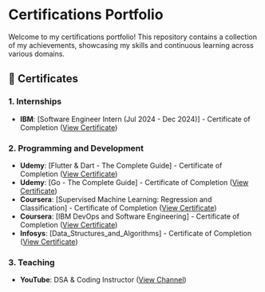 # Certifications Portfolio 

Welcome to my certifications portfolio! This repository contains a collection of my achievements, showcasing my skills and continuous learning across various domains.

## 📜 Certificates

### 1. **Internships**
- **IBM**: [Software Engineer Intern (Jul 2024 - Dec 2024)] - Certificate of Completion ([View Certificate](certificates/IBM_INTERNSHIP_COMPLETION.pdf))
  

### 2. **Programming and Development**
- **Udemy**: [Flutter & Dart - The Complete Guide] - Certificate of Completion ([View Certificate](certificates/Udemy_Flutter_And_Dart_The_Complete_Guide_2021.pdf))
- **Udemy**: [Go - The Complete Guide] - Certificate of Completion ([View Certificate](certificates/Udemy_Go_The_Complete_Guide_2024.pdf))
- **Coursera**: [Supervised Machine Learning: Regression and Classification] - Certificate of Completion ([View Certificate](certificates/Coursera_Supervised_Machine_Learning_Regression_and_Classification_2023.pdf))
- **Coursera**: [IBM DevOps and Software Engineering] - Certificate of Completion ([View Certificate](certificates/Coursera_IBM_DevOps_and_Software_Engineering_2024.pdf))
- **Infosys**: [Data_Structures_and_Algorithms] - Certificate of Completion ([View Certificate](certificates/Infosys_Data_Structures_and_Algorithms_2024.pdf))


### 3. **Teaching**
- **YouTube**: DSA & Coding Instructor ([View Channel](https://www.youtube.com/@jvdvijay))
